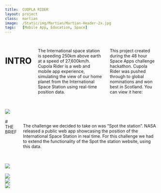```yaml
---
title:  CUOPLA RIDER
layout: project
class:  martian
image:  /Static/img/Martian/Martian-Header-2x.jpg
tags:   [Mobile App, Education, Space]
---
```


<div class="row">
  <div class="one column">&nbsp;</div>
  <div class="ten columns" markdown="1">

# INTRO

The International space station is speeding 250km above earth at a speed of 27,600km/h. Cupola Rider is a web and mobile app experience, simulating the view of our home planet from the International Space Station using real-time position data. 

This project created during the 48 hour Space Apps challenge hackathon. Cupola Rider was pushed through to global nominations and won best in Scotland.
You can view it here:
  </div>
  <div class="one column">&nbsp;</div>
</div>



<div class="row">
  <div class="twelve columns">&nbsp;</div>
  <img src="http://placehold.it/800x400">
</div>



<div class="row">
  <div class="one column">&nbsp;</div>
  <div class="ten columns" markdown="1">
# THE BRIEF

The challenge we decided to take on was “Spot the station”. NASA released a public web app showcasing the position of the International Space Station in real time. For this challenge we had to extend the functionality of the Spot the station website, using this data.
  </div>
  <div class="one column">&nbsp;</div>
</div>



<div class="row">
  <div class="one column">&nbsp;</div>
  <div class="ten columns">
    <img src="http://placehold.it/800x400">
  </div>
  <div class="one column">&nbsp;</div>
</div>

<div class="row">
  <div class="six columns"><img src="http://placehold.it/360x360"></div>
  <div class="six columns"><img src="http://placehold.it/360x360"></div>

</div>

<div class="row">
  <div class="twelve columns"><img src="http://placehold.it/360x360"></div>
</div>